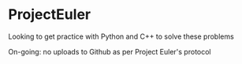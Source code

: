 # ProjectEuler
Looking to get practice with Python and C++ to solve these problems

On-going: no uploads to Github as per Project Euler's protocol



